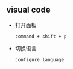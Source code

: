 ## visual code

- 打开面板

  ```
  command + shift + p
  ```

- 切换语言

  ```shell
  configure language 
  ```

  